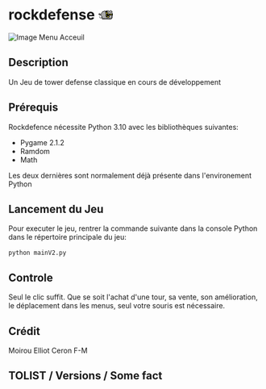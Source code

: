 # rockdefense ![Image Sprite](/textures/sprites/ennemies/ennemy_fast.png "Fast")

![Image Menu Acceuil](/textures/readme/menu.png "Menu acceuil")

## Description
Un Jeu de tower defense classique en cours de développement

## Prérequis

Rockdefence nécessite Python 3.10 avec les bibliothèques suivantes:

- Pygame 2.1.2
- Ramdom
- Math

Les deux dernières sont normalement déjà présente dans l'environement Python

## Lancement du Jeu

Pour executer le jeu, rentrer la commande suivante dans la console Python dans le répertoire principale du jeu:

	python mainV2.py

## Controle

Seul le clic suffit. Que se soit l'achat d'une tour, sa vente, son amélioration, le déplacement dans les menus, seul votre souris est nécessaire.

## Crédit

Moirou Elliot
Ceron F-M

## TOLIST / Versions / Some fact
